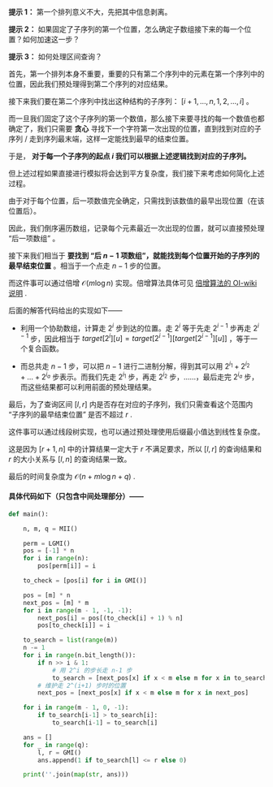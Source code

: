 **提示 1：** 第一个排列意义不大，先把其中信息剥离。

**提示 2：** 如果固定了子序列的第一个位置，怎么确定子数组接下来的每一个位置？如何加速这一步？

**提示 3：** 如何处理区间查询？

首先，第一个排列本身不重要，重要的只有第二个序列中的元素在第一个序列中的位置，因此我们预处理得到第二个序列的对应结果。

接下来我们要在第二个序列中找出这种结构的子序列： $[i+1, \dots, n, 1, 2, \dots, i]$ 。

而一旦我们固定了这个子序列的第一个数值，那么接下来要寻找的每一个数值也都确定了，我们只需要 **贪心** 寻找下一个字符第一次出现的位置，直到找到对应的子序列 / 走到序列最末端，这样一定能找到最早的结束位置。

于是， **对于每一个子序列的起点 $i$ 我们可以根据上述逻辑找到对应的子序列。**

但上述过程如果直接进行模拟将会达到平方复杂度，我们接下来考虑如何简化上述过程。

由于对于每个位置，后一项数值完全确定，只需找到该数值的最早出现位置（在该位置后）。

因此，我们倒序遍历数组，记录每个元素最近一次出现的位置，就可以直接预处理 “后一项数组” 。

接下来我们相当于 **要找到 “后 $n-1$ 项数组”，就能找到每个位置开始的子序列的最早结束位置** 。相当于一个点走 $n-1$ 步的位置。

而这件事可以通过倍增 $\mathcal{O}(m\log n)$ 实现。倍增算法具体可见 [倍增算法的 OI-wiki 说明](https://oi-wiki.org/basic/binary-lifting/) .

后面的解答代码给出的实现如下——

- 利用一个协助数组，计算走 $2^i$ 步到达的位置。走 $2^i$ 等于先走 $2^{i-1}$ 步再走 $2^{i-1}$ 步，因此相当于 $target[2^i][u]=target[2^{i-1}][target[2^{i-1}][u]]$ ，等于一个复合函数。

- 而总共走 $n-1$ 步，可以把 $n-1$ 进行二进制分解，得到其可以用 $2^{i_1}+2^{i_2}+\dots+2^{i_a}$ 步表示。而我们先走 $2^{i_1}$ 步，再走 $2^{i_2}$ 步，……，最后走完 $2^{i_a}$ 步，而这些结果都可以利用前面的预处理结果。

最后，为了查询区间 $[l,r]$ 内是否存在对应的子序列，我们只需查看这个范围内 “子序列的最早结束位置” 是否不超过 $r$ .

这件事可以通过线段树实现，也可以通过预处理使用后缀最小值达到线性复杂度。

这是因为 $[r+1,n]$ 中的计算结果一定大于 $r$ 不满足要求，所以 $[l,r]$ 的查询结果和 $r$ 的大小关系与 $[l,n]$ 的查询结果一致。

最后的时间复杂度为 $\mathcal{O}(n+m\log n+q)$ .

#### 具体代码如下（只包含中间处理部分）——

```Python []
def main():

    n, m, q = MII()

    perm = LGMI()
    pos = [-1] * n
    for i in range(n):
        pos[perm[i]] = i

    to_check = [pos[i] for i in GMI()]

    pos = [m] * n
    next_pos = [m] * m
    for i in range(m - 1, -1, -1):
        next_pos[i] = pos[(to_check[i] + 1) % n]
        pos[to_check[i]] = i

    to_search = list(range(m))
    n -= 1
    for i in range(n.bit_length()):
        if n >> i & 1:
            # 用 2^i 的步长走 n-1 步
            to_search = [next_pos[x] if x < m else m for x in to_search]
        # 维护走 2^(i+1) 步时的位置
        next_pos = [next_pos[x] if x < m else m for x in next_pos]

    for i in range(m - 1, 0, -1):
        if to_search[i-1] > to_search[i]:
            to_search[i-1] = to_search[i]

    ans = []
    for _ in range(q):
        l, r = GMI()
        ans.append(1 if to_search[l] <= r else 0)

    print(''.join(map(str, ans)))
```
